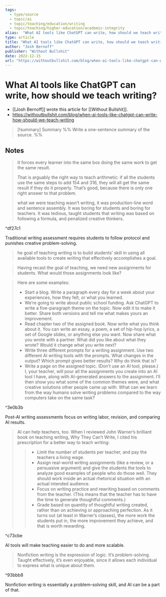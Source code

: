 ```yaml
---
tags:
  - type/source
  - topic/ai
  - topic/teaching/education/writing
  - topic/teaching/higher-education/academic-integrity
alias:  "What AI tools like ChatGPT can write, how should we teach writing?"
type: article
title: "What AI tools like ChatGPT can write, how should we teach writing?"
author: "Josh Bernoff"
publisher: "Without Bullshit"
date: 2022-12-15
url: "https://withoutbullshit.com/blog/when-ai-tools-like-chatgpt-can-write-how-should-we-teach-writing"
---
```

# What AI tools like ChatGPT can write, how should we teach writing?
- [[Josh Bernoff]] wrote this article for [[Without Bullshit]].
- <https://withoutbullshit.com/blog/when-ai-tools-like-chatgpt-can-write-how-should-we-teach-writing>
> [!summary] Summary
> %% Write a one-sentence summary of the source. %%

## Notes
> It forces every learner into the same box doing the same work to get the same result.
>
> That is arguably the right way to teach arithmetic: if all the students use the same steps to add 154 and 316, they will all get the same result if they do it properly. That’s good, because there is only one right answer to that problem.
>
> what we were teaching wasn’t writing, it was production-line word and sentence assembly. It was boring for students and boring for teachers. It was tedious, taught students that writing was based on following a formula, and penalized creative thinkers.

^df27c1

Traditional writing assessment requires students to follow protocol and punishes creative problem-solving.

> he goal of teaching writing is to build students’ skill in using all available tools to create writing that effectively accomplishes a goal.

> Having recast the goal of teaching, we need new assignments for students. What would those assignments look like?

> Here are some examples:
> - Start a blog. Write a paragraph every day for a week about your experiences, how they felt, or what you learned.
> - We’re going to write about public school funding. Ask ChatGPT to write a five-paragraph theme on the topic. Now edit it to make it better. Share both versions and tell me what makes yours an improvement.
> - Read chapter two of the assigned book. Now write what you think about it. You can write an essay, a poem, a set of hip-hop lyrics, a set of Google slides, or anything else you want. Now share what you wrote with a partner. What did you like about what they wrote? Would it change what you write next?
> - Write three different prompts for a writing assignment. Use two different AI writing tools with the prompts. What changes in the output? Which prompt gives better results? Why do think that is?
> - Write a page on the assigned topic. (Don’t use an AI tool, please.) I, your teacher, will pour all the assignments you create into an AI tool I have, along with AI-generated answers to the assignment. I’ll then show you what some of the common themes were, and what creative solutions other people came up with. What can we learn from the way humans solve writing problems compared to the way computers take on the same task?

^3e0b3b

Post-AI writing assessments focus on writing labor, revision, and comparing AI results.

> AI can help teachers, too.
> When I reviewed John Warner’s brilliant book on teaching writing, Why They Can’t Write, I cited his prescription for a better way to teach writing:
> > - Limit the number of students per teacher, and pay the teachers a living wage.
> > - Assign real-world writing assignments (like a review, or a persuasive argument) and give the students the tools to analyze good examples of people who do those well. They should work inside an actual rhetorical situation with an actual intended audience.
> > - Focus on writing practice and rewriting based on comments from the teacher. (This means that the teacher has to have the time to generate thoughtful comments.)
> > - Grade based on quantity of thoughtful writing created, rather than on achieving or approaching perfection. As it turns out (at least in Warner’s classes), the more work the students put in, the more improvement they achieve, and that is worth rewarding. 

^c73cbe

AI tools will make teaching easier to do and more scalable.

> Nonfiction writing is the expression of logic. It’s problem-solving. Taught effectively, it’s even enjoyable, since it allows each individual to express what is unique about them.

^93bbb8

Nonfiction writing is essentially a problem-solving skill, and AI can be a part of that.